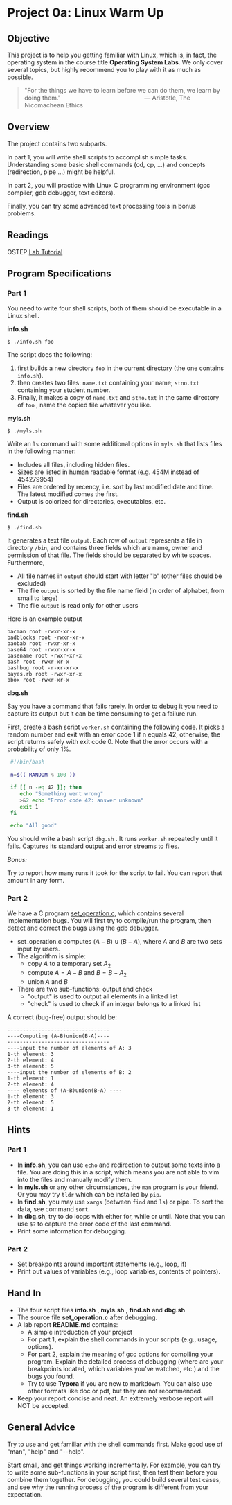 # Project 0a: Linux Warm Up


## Objective

This project is to help you getting familiar with Linux, which
is, in fact, the operating system in the course title **Operating System Labs**. 
We only cover several topics,
but highly recommend you to play with it as much as possible.

>"For the things we have to learn before we can do them, we learn by doing them."
> &nbsp;&nbsp;&nbsp;&nbsp;&nbsp;&nbsp;&nbsp;&nbsp;&nbsp;&nbsp;&nbsp;
> &nbsp;&nbsp;&nbsp;&nbsp;&nbsp;&nbsp;&nbsp;&nbsp;&nbsp;&nbsp;&nbsp;
> &nbsp;&nbsp;&nbsp;&nbsp;&nbsp;&nbsp;&nbsp;&nbsp;&nbsp;&nbsp;&nbsp;
> &nbsp;&nbsp;&nbsp;&nbsp;&nbsp;&nbsp;&nbsp;&nbsp;&nbsp;&nbsp;&nbsp;
>― Aristotle, The Nicomachean Ethics



## Overview
The project contains two subparts.

In part 1, you will write shell scripts to accomplish simple tasks. Understanding some basic shell commands (cd, cp, ...) and concepts (redirection, pipe ...) might be helpful.

In part 2, you will practice with Linux C programming environment (gcc compiler, gdb debugger, text editors).

Finally, you can try some advanced text processing tools in bonus problems.

## Readings

OSTEP [Lab Tutorial](http://pages.cs.wisc.edu/~remzi/OSTEP/lab-tutorial.pdf)

## Program Specifications

### Part 1
You need to write four shell scripts, both of them should be executable in a Linux shell.

**info.sh**

```
$ ./info.sh foo
```
The script does the following:

1. first builds a new directory `foo` in the current directory (the one contains `info.sh`).
2. then creates two files: `name.txt` containing your name; `stno.txt` containing your student number. 
3. Finally, it makes a copy of `name.txt` and `stno.txt` in the same directory of `foo` , name the copied file whatever you like.

**myls.sh**

```
$ ./myls.sh
```

Write an `ls` command with some additional options in `myls.sh` that lists files in the following manner:

- Includes all files, including hidden files.
- Sizes are listed in human readable format (e.g. 454M instead of 454279954)
- Files are ordered by recency, i.e. sort by last modified date and time. The latest modified comes the first.
- Output is colorized for directories, executables, etc.

**find.sh**

```
$ ./find.sh
```
It generates a text file `output`. Each row of `output` represents a file in directory `/bin`, and contains three fields which are name, owner and permission of that file. The fields should be separated by white spaces. Furthermore,

- All file names in `output` should start with letter "b" (other files should be excluded)
- The file `output` is sorted by the file name field (in order of alphabet, from small to large)
- The file `output` is read only for other users

Here is an example output

```
bacman root -rwxr-xr-x
badblocks root -rwxr-xr-x
baobab root -rwxr-xr-x
base64 root -rwxr-xr-x
basename root -rwxr-xr-x
bash root -rwxr-xr-x
bashbug root -r-xr-xr-x
bayes.rb root -rwxr-xr-x
bbox root -rwxr-xr-x
```

**dbg.sh**

Say you have a command that fails rarely. In order to debug it you need to capture its output but it can be time consuming to get a failure run. 

First, create a bash script `worker.sh` containing the following code. It picks a random number and exit with an error code 1 if n equals 42, otherwise, the script returns safely with exit code 0. Note that the error occurs with a probability of only 1%.

```bash
 #!/bin/bash
 
 n=$(( RANDOM % 100 ))

 if [[ n -eq 42 ]]; then
    echo "Something went wrong"
    >&2 echo "Error code 42: answer unknown"
    exit 1
 fi

 echo "All good"
```

You should write a bash script `dbg.sh` . It runs `worker.sh` repeatedly until it fails. Captures its standard output and error streams to files.

*Bonus:*

Try to report how many runs it took for the script to fail. You can report that amount in any form.

### Part 2

We have a C program [set_operation.c](../src/set_operation.c), which contains several implementation bugs. You will first try to compile/run the program, then detect and correct the bugs using the gdb debugger. 

- set_operation.c computes $(A-B)\cup(B-A)$, where $A$ and $B$ are two sets input by users.
- The algorithm is simple:
  - copy $A$ to a temporary set $A_2$
  - compute $A=A-B$ and $B=B-A_2$
  - union $A$ and $B$
- There are two sub-functions: output and check
  - "output" is used to output all elements in a linked list
  - "check" is used to check if an integer belongs to a linked list

A correct (bug-free) output should be:
```
---------------------------------
----Computing (A-B)union(B-A)----
---------------------------------
----input the number of elements of A: 3
1-th element: 3
2-th element: 4
3-th element: 5
----input the number of elements of B: 2
1-th element: 1
2-th element: 4
---- elements of (A-B)union(B-A) ----
1-th element: 3
2-th element: 5
3-th element: 1
```

## Hints

### Part 1

* In **info.sh**, you can use `echo` and redirection to output some texts into a file. You are doing this in a script, which means you are not able to vim into the files and manually modify them.
* In **myls.sh** or any other circumstances, the `man` program is your friend. Or you may try `tldr` which can be installed by `pip`.
* In **find.sh**, you may use `xargs` (between `find` and `ls`) or pipe. To sort the data, see command `sort`.
* In **dbg.sh**, try to do loops with either for, while or until. Note that you can use `$?` to capture the error code of the last command.
* Print some information for debugging. 

### Part 2
* Set breakpoints around important statements (e.g., loop, if) 
* Print out values of variables (e.g., loop variables, contents of pointers).

## Hand In 

- The four script files **info.sh** , **myls.sh** , **find.sh** and **dbg.sh**
- The source file **set_operation.c** after debugging.
- A lab report **README.md** contains:
    - A simple introduction of your project 
    - For part 1, explain the shell commands in your scripts (e.g., usage, options).
    - For part 2, explain the meaning of gcc options for compiling your program. Explain the detailed process of debugging (where are your breakpoints located, which variables you've watched, etc.) and the bugs you found.
    - Try to use **Typora** if you are new to markdown. You can also use other formats like doc or pdf, but they are not recommended.
- Keep your report concise and neat. An extremely verbose report will NOT be accepted.

## General Advice

Try to use and get familiar with the shell commands first. Make good use of "man", "help" and "--help".

Start small, and get things working incrementally. For example, you can try to write some sub-functions in your script first, then test them before you combine them together. For debugging, you could build several test cases, and see why the running process of the program is different from your expectation.

